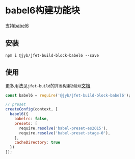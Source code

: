 # babel6构建功能块

支持[babel6](https://github.com/babel/babel-loader)

## 安装

```shell
npm i @jyb/jfet-build-block-babel6 --save
```

## 使用

更多用法见`jfet-build`的`开发构建功能块`[文档](http://git.jtjr.com/h5_webtools_grp/workflow/blob/master/packages/jfet-build/doc/DevelopBlock.md)

```javascript
const babel6 = require('@jyb/jfet-build-block-babel6');

// preset
createConfig(context, [
  babel6({
    babelrc: false,
    presets: [
      require.resolve('babel-preset-es2015'),
      require.resolve('babel-preset-stage-0'),
    ],
    cacheDirectory: true
  })
]);
```